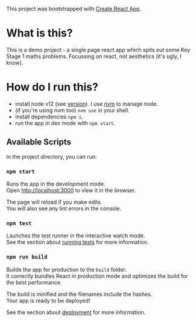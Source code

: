 This project was bootstrapped with [Create React App](https://github.com/facebook/create-react-app).

# What is this?

This is a demo project - a single page react app which spits out some Key Stage 1 maths problems. Focussing on react, not aesthetics (it's ugly, I know).

# How do I run this?

- install node v12 (see [version](./.nvmrc)). I use [nvm](https://github.com/nvm-sh/nvm) to manage node.
- (if you're using nvm too) `nvm use` in your shell.
- install dependencies `npm i`.
- run the app in dev mode with `npm start`.


## Available Scripts

In the project directory, you can run:

### `npm start`

Runs the app in the development mode.<br />
Open [http://localhost:3000](http://localhost:3000) to view it in the browser.

The page will reload if you make edits.<br />
You will also see any lint errors in the console.

### `npm test`

Launches the test runner in the interactive watch mode.<br />
See the section about [running tests](https://facebook.github.io/create-react-app/docs/running-tests) for more information.

### `npm run build`

Builds the app for production to the `build` folder.<br />
It correctly bundles React in production mode and optimizes the build for the best performance.

The build is minified and the filenames include the hashes.<br />
Your app is ready to be deployed!

See the section about [deployment](https://facebook.github.io/create-react-app/docs/deployment) for more information.
